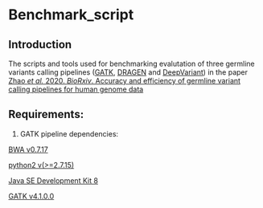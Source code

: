 # Benchmark_script

Introduction
------------
The scripts and tools used for benchmarking evalutation of three germline variants calling pipelines ([GATK](https://gatk.broadinstitute.org/hc/en-us), [DRAGEN](https://www.illumina.com/products/by-type/informatics-products/dragen-bio-it-platform.html) and [DeepVariant](https://github.com/google/deepvariant)) in the paper [Zhao *et al.* 2020. *BioRxiv*. Accuracy and efficiency of germline variant calling pipelines for human genome data](https://www.biorxiv.org/content/10.1101/2020.03.27.011767v1)

## Requirements:
  
 1. GATK pipeline dependencies:
 
   [BWA v0.7.17](https://github.com/lh3/bwa)
  
   [python2 v(>=2.7.15)](https://www.python.org/downloads/)
  
   [Java SE Development Kit 8](https://www.oracle.com/java/technologies/javase/javase-jdk8-downloads.html)
  
   [GATK v4.1.0.0](https://gatk.broadinstitute.org/hc/en-us)


